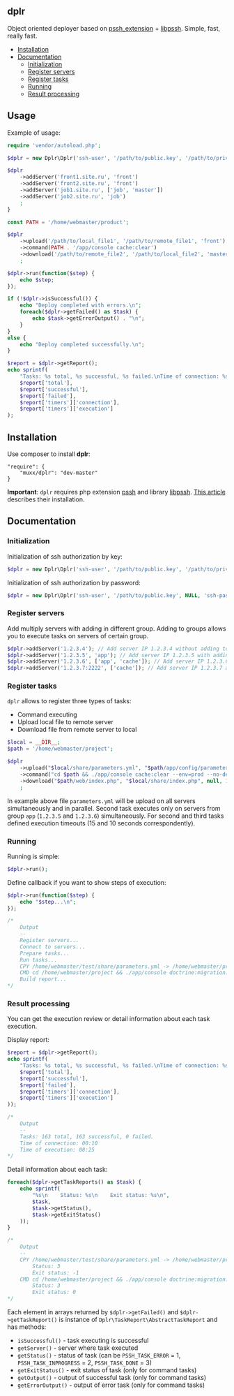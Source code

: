 ## dplr

Object oriented deployer based on [pssh_extension](https://github.com/badoo/pssh_extension) + [libpssh](https://github.com/badoo/libpssh). Simple, fast, really fast.

* [Installation](#installation)
* [Documentation](#documentation)
    * [Initialization](#initialization)
    * [Register servers](#register-servers)
    * [Register tasks](#register-tasks)
    * [Running](#running)
    * [Result processing](#result-processing)

## Usage

Example of usage:
```php
require 'vendor/autoload.php';

$dplr = new Dplr\Dplr('ssh-user', '/path/to/public.key', '/path/to/private.key');

$dplr
    ->addServer('front1.site.ru', 'front')
    ->addServer('front2.site.ru', 'front')
    ->addServer('job1.site.ru', ['job', 'master'])
    ->addServer('job2.site.ru', 'job')
    ;
}

const PATH = '/home/webmaster/product';

$dplr
    ->upload('/path/to/local_file1', '/path/to/remote_file1', 'front')
    ->command(PATH . '/app/console cache:clear')
    ->download('/path/to/remote_file2', '/path/to/local_file2', 'master')
    ;

$dplr->run(function($step) {
    echo $step;
});

if (!$dplr->isSuccessful()) {
    echo "Deploy completed with errors.\n";
    foreach($dplr->getFailed() as $task) {
        echo $task->getErrorOutput() . "\n";
    }
}
else {
    echo "Deploy completed successfully.\n";
}

$report = $dplr->getReport();
echo sprintf(
    "Tasks: %s total, %s successful, %s failed.\nTime of connection: %s\nTime of execution: %s\n",
    $report['total'],
    $report['successful'],
    $report['failed'],
    $report['timers']['connection'],
    $report['timers']['execution']
);
```
<a name="installation"></a>
## Installation

Use composer to install **dplr**:
```
"require": {
    "muxx/dplr": "dev-master"
}
```
**Important**: `dplr` requires php extension [pssh](https://github.com/badoo/pssh_extension) and library [libpssh](https://github.com/badoo/libpssh). [This article](https://github.com/muxx/dplr/wiki/Install-ssh2,-libpssh-and-pssh-extension) describes their installation.

<a name="documentation"></a>
## Documentation

<a name="initialization"></a>
### Initialization

Initialization of ssh authorization by key:
```php
$dplr = new Dplr\Dplr('ssh-user', '/path/to/public.key', '/path/to/private.key');
```

Initialization of ssh authorization by password:
```php
$dplr = new Dplr\Dplr('ssh-user', '/path/to/public.key', NULL, 'ssh-pas$word');
```

<a name="register-servers"></a>
### Register servers

Add multiply servers with adding in different group. Adding to groups allows you to execute tasks on servers of certain group.
```php
$dplr->addServer('1.2.3.4'); // Add server IP 1.2.3.4 without adding to group
$dplr->addServer('1.2.3.5', 'app'); // Add server IP 1.2.3.5 with adding to group 'app'
$dplr->addServer('1.2.3.6', ['app', 'cache']); // Add server IP 1.2.3.6 with adding to groups 'app' and 'cache'
$dplr->addServer('1.2.3.7:2222', ['cache']); // Add server IP 1.2.3.7 and ssh port 2222 with adding to group 'cache'
```

<a name="register-tasks"></a>
### Register tasks

`dplr` allows to register three types of tasks:
- Command executing
- Upload local file to remote server
- Download file from remote server to local

```php
$local = __DIR__;
$path = '/home/webmaster/project';

$dplr
    ->upload("$local/share/parameters.yml", "$path/app/config/parameters.yml")
    ->command("cd $path && ./app/console cache:clear --env=prod --no-debug", 'app', 15)
    ->download("$path/web/index.php", "$local/share/index.php", null, 10)
    ;
```

In example above file `parameters.yml` will be upload on all servers simultaneously and in parallel. Second task executes only on servers from group `app` (`1.2.3.5` and `1.2.3.6`) simultaneously. For second and third tasks defined execution timeouts (15 and 10 seconds correspondently).

<a name="running"></a>
### Running

Running is simple:
```php
$dplr->run();
```

Define callback if you want to show steps of execution:
```php
$dplr->run(function($step) {
    echo "$step...\n";
});

/*
    Output
    --
    Register servers...
    Connect to servers...
    Prepare tasks...
    Run tasks...
    CPY /home/webmaster/test/share/parameters.yml -> /home/webmaster/project/app/config/parameters.yml (54.194.27.92)...
    CMD cd /home/webmaster/project && ./app/console doctrine:migration:migrate --env=prod --no-debug (54.194.27.92)...
    Build report...
*/
```

<a name="result-processing"></a>
### Result processing

You can get the execution review or detail information about each task execution.

Display report:

```php
$report = $dplr->getReport();
echo sprintf(
    "Tasks: %s total, %s successful, %s failed.\nTime of connection: %s\nTime of execution: %s\n",
    $report['total'],
    $report['successful'],
    $report['failed'],
    $report['timers']['connection'],
    $report['timers']['execution']
));

/*
    Output
    --
    Tasks: 163 total, 163 successful, 0 failed.
    Time of connection: 00:10
    Time of execution: 08:25
*/
```

Detail information about each task:
```php
foreach($dplr->getTaskReports() as $task) {
    echo sprintf(
        "%s\n    Status: %s\n    Exit status: %s\n",
        $task,
        $task->getStatus(),
        $task->getExitStatus()
    ));
}

/*
    Output
    --
    CPY /home/webmaster/test/share/parameters.yml -> /home/webmaster/project/app/config/parameters.yml (54.194.27.92)
        Status: 3
        Exit status: -1
    CMD cd /home/webmaster/project && ./app/console doctrine:migration:migrate --env=prod --no-debug (54.194.27.92)
        Status: 3
        Exit status: 0
*/
```

Each element in arrays returned by `$dplr->getFailed()` and `$dplr->getTaskReport()` is instance of `Dplr\TaskReport\AbstractTaskReport` and has methods:
- `isSuccessful()` - task executing is successful
- `getServer()` - server where task executed
- `getStatus()` - status of task (can be `PSSH_TASK_ERROR` = 1, `PSSH_TASK_INPROGRESS` = 2, `PSSH_TASK_DONE` = 3)
- `getExitStatus()` - exit status of task (only for command tasks)
- `getOutput()` - output of successful task (only for command tasks)
- `getErrorOutput()` - output of error task (only for command tasks)
